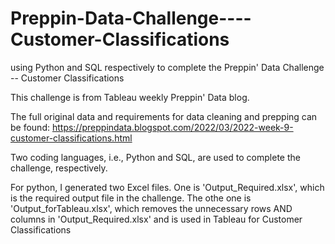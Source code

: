 # Preppin-Data-Challenge----Customer-Classifications

using Python and SQL respectively to complete the Preppin' Data Challenge -- Customer Classifications

This challenge is from Tableau weekly Preppin' Data blog.

The full original data and requirements for data cleaning and prepping can be found: https://preppindata.blogspot.com/2022/03/2022-week-9-customer-classifications.html

Two coding languages, i.e., Python and SQL, are used to complete the challenge, respectively.

For python, I generated two Excel files. 
One is 'Output_Required.xlsx', which is the required output file in the challenge. 
The othe one is 'Output_forTableau.xlsx', which removes the unnecessary rows AND columns in 'Output_Required.xlsx' and is used in Tableau for Customer Classifications
